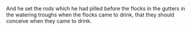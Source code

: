 And he set the rods which he had pilled before the flocks in the gutters in the watering troughs when the flocks came to drink, that they should conceive when they came to drink.
